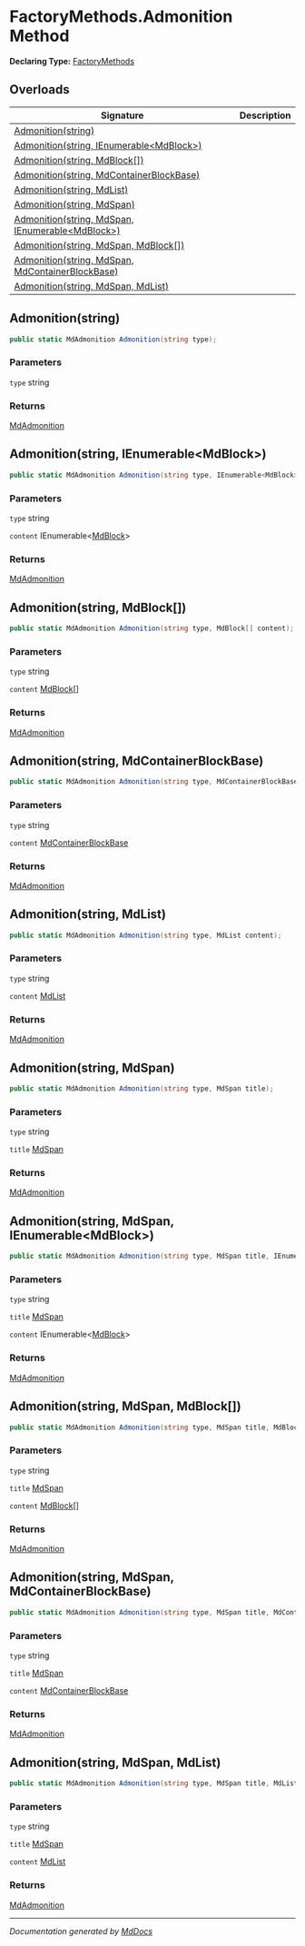 ﻿# FactoryMethods.Admonition Method

**Declaring Type:** [FactoryMethods](../index.md)

## Overloads

| Signature                                                                                         | Description |
| ------------------------------------------------------------------------------------------------- | ----------- |
| [Admonition(string)](#admonitionstring)                                                           |             |
| [Admonition(string, IEnumerable\<MdBlock\>)](#admonitionstring-ienumerablemdblock)                |             |
| [Admonition(string, MdBlock\[\])](#admonitionstring-mdblock)                                      |             |
| [Admonition(string, MdContainerBlockBase)](#admonitionstring-mdcontainerblockbase)                |             |
| [Admonition(string, MdList)](#admonitionstring-mdlist)                                            |             |
| [Admonition(string, MdSpan)](#admonitionstring-mdspan)                                            |             |
| [Admonition(string, MdSpan, IEnumerable\<MdBlock\>)](#admonitionstring-mdspan-ienumerablemdblock) |             |
| [Admonition(string, MdSpan, MdBlock\[\])](#admonitionstring-mdspan-mdblock)                       |             |
| [Admonition(string, MdSpan, MdContainerBlockBase)](#admonitionstring-mdspan-mdcontainerblockbase) |             |
| [Admonition(string, MdSpan, MdList)](#admonitionstring-mdspan-mdlist)                             |             |

## Admonition(string)

```csharp
public static MdAdmonition Admonition(string type);
```

### Parameters

`type`  string

### Returns

[MdAdmonition](../../MdAdmonition/index.md)

## Admonition(string, IEnumerable\<MdBlock\>)

```csharp
public static MdAdmonition Admonition(string type, IEnumerable<MdBlock> content);
```

### Parameters

`type`  string

`content`  IEnumerable\<[MdBlock](../../../MdBlock/index.md)\>

### Returns

[MdAdmonition](../../MdAdmonition/index.md)

## Admonition(string, MdBlock\[\])

```csharp
public static MdAdmonition Admonition(string type, MdBlock[] content);
```

### Parameters

`type`  string

`content`  [MdBlock](../../../MdBlock/index.md)\[\]

### Returns

[MdAdmonition](../../MdAdmonition/index.md)

## Admonition(string, MdContainerBlockBase)

```csharp
public static MdAdmonition Admonition(string type, MdContainerBlockBase content);
```

### Parameters

`type`  string

`content`  [MdContainerBlockBase](../../../MdContainerBlockBase/index.md)

### Returns

[MdAdmonition](../../MdAdmonition/index.md)

## Admonition(string, MdList)

```csharp
public static MdAdmonition Admonition(string type, MdList content);
```

### Parameters

`type`  string

`content`  [MdList](../../../MdList/index.md)

### Returns

[MdAdmonition](../../MdAdmonition/index.md)

## Admonition(string, MdSpan)

```csharp
public static MdAdmonition Admonition(string type, MdSpan title);
```

### Parameters

`type`  string

`title`  [MdSpan](../../../MdSpan/index.md)

### Returns

[MdAdmonition](../../MdAdmonition/index.md)

## Admonition(string, MdSpan, IEnumerable\<MdBlock\>)

```csharp
public static MdAdmonition Admonition(string type, MdSpan title, IEnumerable<MdBlock> content);
```

### Parameters

`type`  string

`title`  [MdSpan](../../../MdSpan/index.md)

`content`  IEnumerable\<[MdBlock](../../../MdBlock/index.md)\>

### Returns

[MdAdmonition](../../MdAdmonition/index.md)

## Admonition(string, MdSpan, MdBlock\[\])

```csharp
public static MdAdmonition Admonition(string type, MdSpan title, MdBlock[] content);
```

### Parameters

`type`  string

`title`  [MdSpan](../../../MdSpan/index.md)

`content`  [MdBlock](../../../MdBlock/index.md)\[\]

### Returns

[MdAdmonition](../../MdAdmonition/index.md)

## Admonition(string, MdSpan, MdContainerBlockBase)

```csharp
public static MdAdmonition Admonition(string type, MdSpan title, MdContainerBlockBase content);
```

### Parameters

`type`  string

`title`  [MdSpan](../../../MdSpan/index.md)

`content`  [MdContainerBlockBase](../../../MdContainerBlockBase/index.md)

### Returns

[MdAdmonition](../../MdAdmonition/index.md)

## Admonition(string, MdSpan, MdList)

```csharp
public static MdAdmonition Admonition(string type, MdSpan title, MdList content);
```

### Parameters

`type`  string

`title`  [MdSpan](../../../MdSpan/index.md)

`content`  [MdList](../../../MdList/index.md)

### Returns

[MdAdmonition](../../MdAdmonition/index.md)

___

*Documentation generated by [MdDocs](https://github.com/ap0llo/mddocs)*
